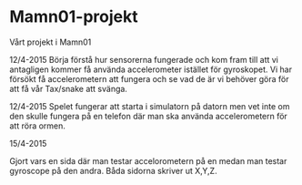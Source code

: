 # Mamn01-projekt
Vårt projekt i Mamn01


12/4-2015
Börja förstå hur sensorerna fungerade och kom fram till att vi antagligen kommer få använda accelerometer istället för 
gyroskopet. Vi har försökt få accelerometern att fungera och se vad de är vi behöver göra för att få vår Tax/snake
att svänga.


12/4-2015 
Spelet fungerar att starta i simulatorn på datorn men vet inte om den skulle fungera på en telefon där man ska 
använda accelerometern för att röra ormen. 


15/4-2015

Gjort vars en sida där man testar accelorometern på en medan man testar gyroscope på den andra. Båda sidorna skriver ut X,Y,Z.
